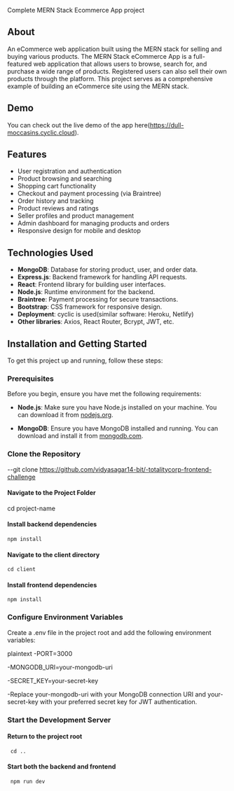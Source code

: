 
Complete MERN Stack Ecommerce App project 

## About

An eCommerce web application built using the MERN stack for selling and buying various products.
The MERN Stack eCommerce App is a full-featured web application that allows users to browse, search for, and purchase a wide range of products. Registered users can also sell their own products through the platform. This project serves as a comprehensive example of building an eCommerce site using the MERN stack.

## Demo

You can check out the live demo of the app here(https://dull-moccasins.cyclic.cloud).


## Features

- User registration and authentication
- Product browsing and searching
- Shopping cart functionality
- Checkout and payment processing (via Braintree)
- Order history and tracking
- Product reviews and ratings
- Seller profiles and product management
- Admin dashboard for managing products and orders
- Responsive design for mobile and desktop

## Technologies Used

- **MongoDB**: Database for storing product, user, and order data.
- **Express.js**: Backend framework for handling API requests.
- **React**: Frontend library for building user interfaces.
- **Node.js**: Runtime environment for the backend.
- **Braintree**: Payment processing for secure transactions.
- **Bootstrap**: CSS framework for responsive design.
- **Deployment**: cyclic is used(similar software: Heroku, Netlify)
- **Other libraries**: Axios, React Router, Bcrypt, JWT, etc.



## Installation and Getting Started

To get this project up and running, follow these steps:

### Prerequisites

Before you begin, ensure you have met the following requirements:

- **Node.js**: Make sure you have Node.js installed on your machine. You can download it from [nodejs.org](https://nodejs.org/).

- **MongoDB**: Ensure you have MongoDB installed and running. You can download and install it from [mongodb.com](https://www.mongodb.com/).

### Clone the Repository
--git clone https://github.com/vidyasagar14-bit/-totalitycorp-frontend-challenge

#### Navigate to the Project Folder
   cd  project-name

#### Install backend dependencies
    npm install

#### Navigate to the client directory
    cd client

#### Install frontend dependencies
    npm install

 ### Configure Environment Variables
  Create a .env file in the project root and add the following environment variables:

   plaintext
  -PORT=3000

  -MONGODB_URI=your-mongodb-uri

  -SECRET_KEY=your-secret-key

  -Replace your-mongodb-uri with your MongoDB connection URI and your-secret-key with your preferred secret key for JWT authentication.

### Start the Development Server
#### Return to the project root
     cd ..

#### Start both the backend and frontend
     npm run dev

